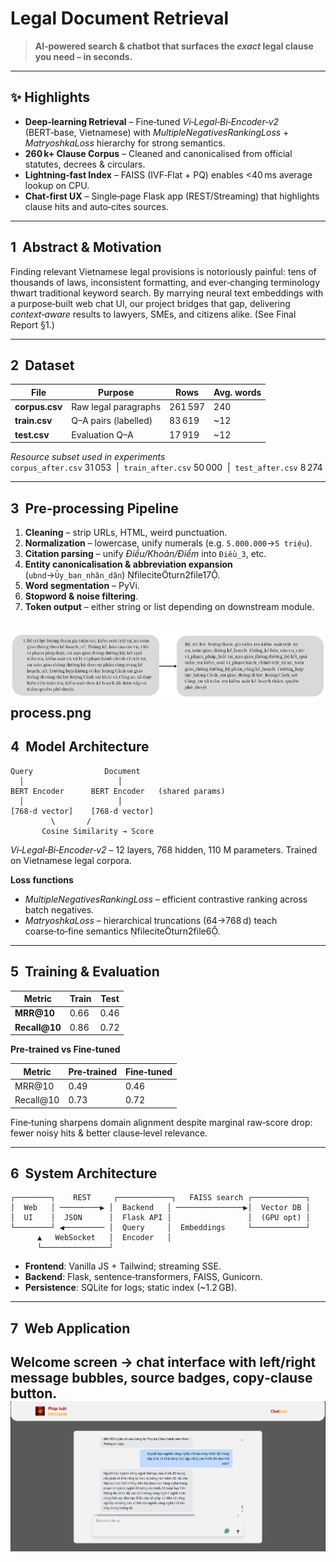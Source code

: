 # Legal Document Retrieval
>  **AI‑powered search & chatbot that surfaces the *****exact***** legal clause you need – in seconds.**
 ---

## ✨ Highlights

- **Deep‑learning Retrieval** – Fine‑tuned *Vi‑Legal‑Bi‑Encoder‑v2* (BERT‑base, Vietnamese) with *MultipleNegativesRankingLoss* + *MatryoshkaLoss* hierarchy for strong semantics.
- **260 k+ Clause Corpus** – Cleaned and canonicalised from official statutes, decrees & circulars.
- **Lightning‑fast Index** – FAISS (IVF‑Flat + PQ) enables <40 ms average lookup on CPU.
- **Chat‑first UX** – Single‑page Flask app (REST/Streaming) that highlights clause hits and auto‑cites sources.

---

## 1  Abstract & Motivation

Finding relevant Vietnamese legal provisions is notoriously painful: tens of thousands of laws, inconsistent formatting, and ever‑changing terminology thwart traditional keyword search.  By marrying neural text embeddings with a purpose‑built web chat UI, our project bridges that gap, delivering *context‑aware* results to lawyers, SMEs, and citizens alike.  (See Final Report §1.)

---

## 2  Dataset

| File           | Purpose              | Rows    | Avg. words |
| -------------- | -------------------- | ------- | ---------- |
| **corpus.csv** | Raw legal paragraphs | 261 597 | 240        |
| **train.csv**  | Q–A pairs (labelled) | 83 619  | \~12       |
| **test.csv**   | Evaluation Q–A       | 17 919  | \~12       |

*Resource subset used in experiments*\
`corpus_after.csv` 31 053  |  `train_after.csv` 50 000  |  `test_after.csv` 8 274 


---

## 3  Pre‑processing Pipeline

1. **Cleaning** – strip URLs, HTML, weird punctuation.
2. **Normalization** – lowercase, unify numerals (e.g. `5.000.000`→`5 triệu`).
3. **Citation parsing** – unify *Điều/Khoản/Điểm* into `Điều_3`, etc.
4. **Entity canonicalisation & abbreviation expansion** (`ubnd`→`Ủy_ban_nhân_dân`) fileciteturn2file17.
5. **Word segmentation** – PyVi.
6. **Stopword & noise filtering**.
7. **Token output** – either string or list depending on downstream module.
   
![Processed Text](demo/processed_texts.png)
process.png
---

## 4  Model Architecture

```
Query                Document
  │                     │
BERT Encoder      BERT Encoder   (shared params)
  │                     │
[768‑d vector]    [768‑d vector]
         \       /
       Cosine Similarity → Score
```

*Vi‑Legal‑Bi‑Encoder‑v2* – 12 layers, 768 hidden, 110 M parameters.  Trained on Vietnamese legal corpora.

**Loss functions**

- *MultipleNegativesRankingLoss* – efficient contrastive ranking across batch negatives.
- *MatryoshkaLoss* – hierarchical truncations (64→768 d) teach coarse‑to‑fine semantics fileciteturn2file6.


---

## 5  Training & Evaluation

| Metric         | Train | Test |
| -------------- | ----- | ---- |
| **MRR\@10**    | 0.66  | 0.46 |
| **Recall\@10** | 0.86  | 0.72 |

**Pre‑trained vs Fine‑tuned**

| Metric     | Pre‑trained | Fine‑tuned |
| ---------- | ----------- | ---------- |
| MRR\@10    | 0.49        | 0.46       |
| Recall\@10 | 0.73        | 0.72       |

Fine‑tuning sharpens domain alignment despite marginal raw‑score drop: fewer noisy hits & better clause‑level relevance.

---

## 6  System Architecture

```
┌────────┐    REST     ┌────────────┐   FAISS search ┌────────────┐
│  Web   │ ─────────▶ │  Backend   │ ───────────────▶│  Vector DB │
│  UI    │  JSON      │  Flask API │                 │  (GPU opt) │
└────────┘ ◀───────── │  Query     │  Embeddings     └────────────┘
      ▲   WebSocket   │  Encoder   │
      └───────────────┘
```

- **Frontend**: Vanilla JS + Tailwind; streaming SSE.
- **Backend**: Flask, sentence‑transformers, FAISS, Gunicorn.
- **Persistence**: SQLite for logs; static index (\~1.2 GB).

---

## 7  Web Application

Welcome screen → chat interface with left/right message bubbles, source badges, copy‑clause button. 
![Demo Web Application](demo/screen_law_qa_1.png)
---
